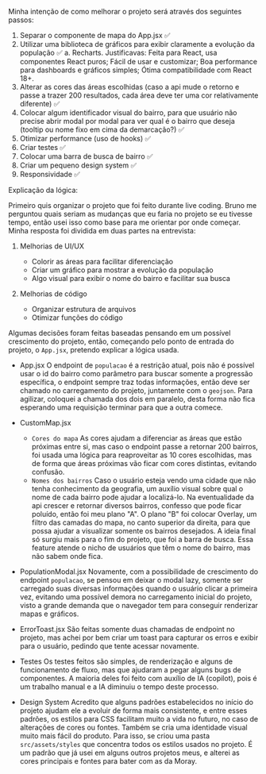Minha intenção de como melhorar o projeto será através dos seguintes passos:

1. Separar o componente de mapa do App.jsx ✅
2. Utilizar uma biblioteca de gráficos para exibir claramente a evolução da população ✅
   a. Recharts. Justificavas: Feita para React, usa componentes React puros; Fácil de usar e customizar; Boa performance para dashboards e gráficos simples; Ótima compatibilidade com React 18+.
3. Alterar as cores das áreas escolhidas (caso a api mude o retorno e passe a trazer 200 resultados, cada área deve ter uma cor relativamente diferente) ✅
4. Colocar algum identificador visual do bairro, para que usuário não precise abrir modal por modal para ver qual é o bairro que deseja (tooltip ou nome fixo em cima da demarcação?) ✅
5. Otimizar performance (uso de hooks) ✅
6. Criar testes ✅
7. Colocar uma barra de busca de bairro ✅
8. Criar um pequeno design system ✅
9. Responsividade ✅

Explicação da lógica:

Primeiro quis organizar o projeto que foi feito durante live coding. Bruno me perguntou quais seriam as mudanças que eu faria no projeto se eu tivesse tempo, então usei isso como base para me orientar por onde começar.
Minha resposta foi dividida em duas partes na entrevista:

1. Melhorias de UI/UX

   - Colorir as áreas para facilitar diferenciação
   - Criar um gráfico para mostrar a evolução da população
   - Algo visual para exibir o nome do bairro e facilitar sua busca

2. Melhorias de código

   - Organizar estrutura de arquivos
   - Otimizar funções do código

Algumas decisões foram feitas baseadas pensando em um possível crescimento do projeto, então, começando pelo ponto de entrada do projeto, o `App.jsx`, pretendo explicar a lógica usada.

- App.jsx
  O endpoint de `populacao` é a restrição atual, pois não é possível usar o id do bairro como parâmetro para buscar somente a progressão específica, o endpoint sempre traz todas informações, então deve ser chamado no carregamento do projeto, juntamente com o `geojson`. Para agilizar, coloquei a chamada dos dois em paralelo, desta forma não fica esperando uma requisição terminar para que a outra comece.

- CustomMap.jsx

  - `Cores do mapa`
    As cores ajudam a diferenciar as áreas que estão próximas entre si, mas caso o endpoint passe a retornar 200 bairros, foi usada uma lógica para reaproveitar as 10 cores escolhidas, mas de forma que áreas próximas vão ficar com cores distintas, evitando confusão.
  - `Nomes dos bairros`
    Caso o usuário esteja vendo uma cidade que não tenha conhecimento da geografia, um auxílio visual sobre qual o nome de cada bairro pode ajudar a localizá-lo. Na eventualidade da api crescer e retornar diversos bairros, confesso que pode ficar poluído, então foi meu plano "A".
    O plano "B" foi colocar Overlay, um filtro das camadas do mapa, no canto superior da direita, para que possa ajudar a visualizar somente os bairros desejados.
    A ideia final só surgiu mais para o fim do projeto, que foi a barra de busca. Essa feature atende o nicho de usuários que têm o nome do bairro, mas não sabem onde fica.

- PopulationModal.jsx
  Novamente, com a possibilidade de crescimento do endpoint `populacao`, se pensou em deixar o modal lazy, somente ser carregado suas diversas informações quando o usuário clicar a primeira vez, evitando uma possível demora no carregamento inicial do projeto, visto a grande demanda que o navegador tem para conseguir renderizar mapas e gráficos.

- ErrorToast.jsx
  São feitas somente duas chamadas de endpoint no projeto, mas achei por bem criar um toast para capturar os erros e exibir para o usuário, pedindo que tente acessar novamente.

- Testes
  Os testes feitos são simples, de renderização e alguns de funcionamento de fluxo, mas que ajudaram a pegar alguns bugs de componentes. A maioria deles foi feito com auxílio de IA (copilot), pois é um trabalho manual e a IA diminuiu o tempo deste processo.

- Design System
  Acredito que alguns padrões estabelecidos no início do projeto ajudam ele a evoluir de forma mais consistente, e entre esses padrões, os estilos para CSS facilitam muito a vida no futuro, no caso de alterações de cores ou fontes. Também se cria uma identidade visual muito mais fácil do produto.
  Para isso, se criou uma pasta `src/assets/styles` que concentra todos os estilos usados no projeto. É um padrão que já usei em alguns outros projetos meus, e alterei as cores principais e fontes para bater com as da Moray.

